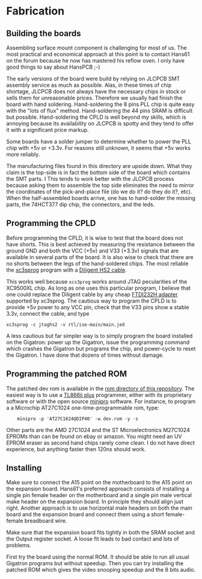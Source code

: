 
# Fabrication


## Building the boards

Assembling surface mount component is challenging for most of us.
The most practical and economical approach at this point is to 
contact Hans61 on the forum because he now has mastered his reflow oven.
I only have good things to say about HansPCB ;-)

The early versions of the board were build by relying on JLCPCB SMT
assembly service as much as possible. Alas, in these times of chip
shortage, JLCPCB does not always have the necessary chips in
stock or sells them for unreasonable prices. Therefore we usually had
finish the board with hand soldering.  Hand-soldering the 8 pins PLL
chip is quite easy with the "lots of flux" method. Hand-soldering the
44 pins SRAM is difficult but possible. Hand-soldering the CPLD is well
beyond my skills, which is annoying because its availability on JLCPCB
is spotty and they tend to offer it with a significant price markup.

Some boards have a solder jumper to determine whether to power the PLL
chip with +5v or +3.3v. For reasons still unknown, it seems that +5v
works more reliably.

The manufacturing files found in this directory are upside down. What
they claim is the top-side is in fact the bottom side of the board
which contains the SMT parts. I This tends to work better with the
JLCPCB process because asking them to assemble the top side eliminates
the need to mirror the coordinates of the pick-and-place file (do we
do it? do they do it?, etc).  When the half-assembled boards arrive,
one has to hand-solder the missing parts, the 74HCT377 dip chip, the
connectors, and the leds.

## Programming the CPLD

Before programming the CPLD, it is wise to test that the board does
not have shorts. This is best achieved by measuring the resistance
between the ground GND and both the VCC (+5v) and V33 (+3.3v) signals
that are available in several parts of the board. It is also wise to
check that there are no shorts between the legs of the hand-soldered
chips. 
The most reliable the
[xc3sprog](https://github.com/matrix-io/xc3sprog) program with a
[Diligent HS2 cable](https://digilent.com/shop/jtag-hs2-programming-cable/). 

This works well because `xcs3prog` works around JTAG pecularities of 
the XC9500XL chip. As long as one uses this particular program,
I believe that one could replace the Diligent cable
by any cheap [FTDI232H adapter](https://ftdichip.com/products/um232h-b)
supported by xc3sprog. The cautious way to program the CPLD is to
provide +5v power to any VCC pin, check that the V33 pins show a
stable 3.3v, connect the cable, and type

```
xc3sprog -c jtaghs2 -v rtl/ise-main/main.jed
```
A less cautious but far simpler way is to simply program the board installed on the
Gigatron: power up the Gigatron, issue the programming command which
crashes the Gigatron but programs the chip, and power-cycle to reset
the Gigatron. I have done that dozens of times without damage.

## Programming the patched ROM

The patched dev rom is available in the 
[rom directory of this repository](https://github.com/lb3361/gigatron-lb/tree/main/extension-crazy/rom).
The easiest way is to use a [TL866ii plus](https://www.amazon.com/s?k=tl866ii+plus+programmer) programmer,
either with its proprietary software or with the open source 
[minipro](https://gitlab.com/DavidGriffith/minipro) software. 
For instance, to program a a Microchip AT27C1024 one-time-programmable rom, type:
```
	minipro -p 'AT27C1024@DIP40' -w dev.rom -y -s
```
Other parts are the AMD 27C1024 and the ST Microelectronics M27C1024 EPROMs than 
can be found on ebay or amazon. You might need an UV EPROM eraser as second hand
chips rarely come clean. I do not have direct experience, but anything
faster then 120ns should work.


## Installing

Make sure to connect the A15 point on the motherboard to the A15 point on the expansion board.
Hans61's preferred approach consists of installing a single pin female header on the motherboard
and a single pin male vertical make header on the expansion board. In principle they should align
just right. Another approach is to use horizontal male headers on both the main board and the expansion
board and connect them using a short female-female breadboard wire.

Make sure that the expansion board fits tightly in both the SRAM socket and the Output register socket.
A loose fit leads to bad contact and lots of problems. 

First try the board using the normal ROM. It should be able to run all usual Gigatron programs
but without speedup. Then you can try installing the patched ROM which gives the video snooping 
speedup and the 8 bits audio.


